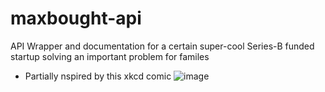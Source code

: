 # maxbought-api
API Wrapper and documentation for a certain super-cool Series-B funded startup solving an important problem for familes
- Partially nspired by this xkcd comic
![image](https://user-images.githubusercontent.com/21085160/162097116-0f121895-ef78-47f1-8feb-51a0205ed754.png)
